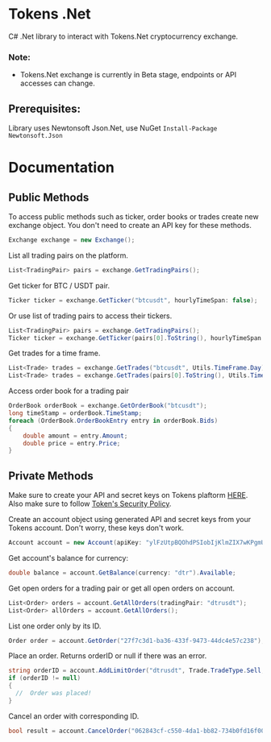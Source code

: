 # Tokens .Net
C# .Net library to interact with Tokens.Net cryptocurrency exchange.

### Note:
- Tokens.Net exchange is currently in Beta stage, endpoints or API accesses can change.

## Prerequisites:
Library uses Newtonsoft Json.Net, use NuGet `Install-Package Newtonsoft.Json`

# Documentation
## Public Methods
To access public methods such as ticker, order books or trades create new exchange object.
You don't need to create an API key for these methods.
```cs
Exchange exchange = new Exchange();
```

List all trading pairs on the platform.
```cs
List<TradingPair> pairs = exchange.GetTradingPairs();
```

Get ticker for BTC / USDT pair.
```cs
Ticker ticker = exchange.GetTicker("btcusdt", hourlyTimeSpan: false);
```

Or use list of trading pairs to access their tickers.
```cs
List<TradingPair> pairs = exchange.GetTradingPairs();
Ticker ticker = exchange.GetTicker(pairs[0].ToString(), hourlyTimeSpan: false);
```

Get trades for a time frame.
```cs
List<Trade> trades = exchange.GetTrades("btcusdt", Utils.TimeFrame.Day);
List<Trade> trades = exchange.GetTrades(pairs[0].ToString(), Utils.TimeFrame.Day);
```

Access order book for a trading pair
```cs
OrderBook orderBook = exchange.GetOrderBook("btcusdt");
long timeStamp = orderBook.TimeStamp;
foreach (OrderBook.OrderBookEntry entry in orderBook.Bids)
{
    double amount = entry.Amount;
    double price = entry.Price;
}
```

## Private Methods
Make sure to create your API and secret keys on Tokens plaftorm [HERE](https://platform.tokens.net/account/api-keys/). Also make sure to follow [Token's Security Policy](https://www.tokens.net/security-policy/).

Create an account object using generated API and secret keys from your Tokens account. Don't worry, these keys don't work.
```cs
Account account = new Account(apiKey: "ylFzUtpBQOhdPSIobIjKlmZIX7wKPgmU", secretKey: "HkMtoAh3jvxakKCRdRNUa3XeTW7d3nlF");
```

Get account's balance for currency:
```cs
double balance = account.GetBalance(currency: "dtr").Available;
```
Get open orders for a trading pair or get all open orders on account.
```cs
List<Order> orders = account.GetAllOrders(tradingPair: "dtrusdt");
List<Order> allOrders = account.GetAllOrders();
```

List one order only by its ID.
```cs
Order order = account.GetOrder("27f7c3d1-ba36-433f-9473-44dc4e57c238");
```

Place an order. Returns orderID or null if there was an error.
```cs
string orderID = account.AddLimitOrder("dtrusdt", Trade.TradeType.Sell, 30, 3000);
if (orderID != null)
{
  //  Order was placed!
}
```

Cancel an order with corresponding ID.
```cs
bool result = account.CancelOrder("062843cf-c550-4da1-bb82-734b0fd16f00");
```
